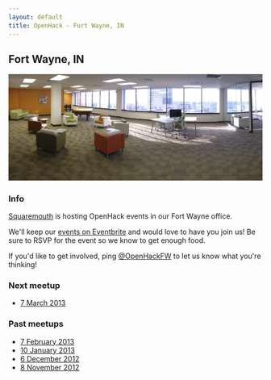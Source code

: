 ```yaml
---
layout: default
title: OpenHack - Fort Wayne, IN
---
```


## Fort Wayne, IN

![Squaremouth Office](/fortwayne/sqm_office.png)

### Info

[Squaremouth](http://www.squaremouth.com) is hosting OpenHack events in
our Fort Wayne office.

We'll keep our [events on Eventbrite](http://openhackfw.eventbrite.com)
and would love to have you join us! Be sure to RSVP for the event so we
know to get enough food.

If you'd like to get involved, ping
[@OpenHackFW](http://twitter.com/OpenHackFW) to let us know what
you're thinking!

### Next meetup

* [7 March 2013](http://openhackfw.eventbrite.com/)

### Past meetups

* [7 February 2013](http://openhackfw-feb13.eventbrite.com/)
* [10 January 2013](http://openhackfw-jan13.eventbrite.com/)
* [6 December 2012](http://openhackfw-dec12.eventbrite.com/)
* [8 November 2012](http://openhackfw-nov12.eventbrite.com/)
